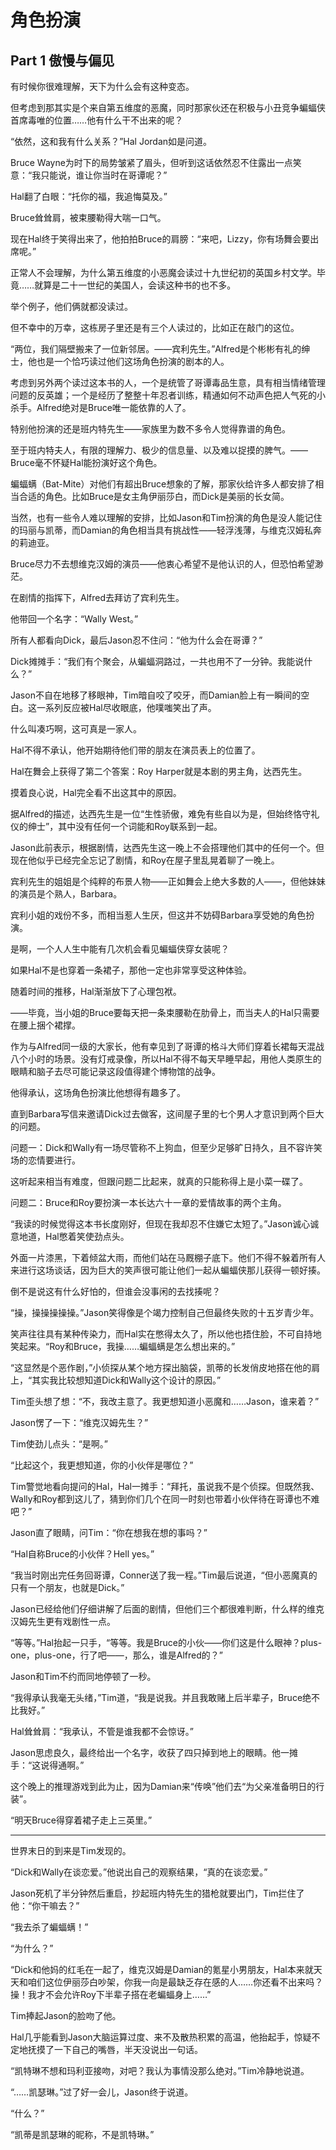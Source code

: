 # 角色扮演

## Part 1 傲慢与偏见

有时候你很难理解，天下为什么会有这种变态。

但考虑到那其实是个来自第五维度的恶魔，同时那家伙还在积极与小丑竞争蝙蝠侠首席毒唯的位置……他有什么干不出来的呢？



“依然，这和我有什么关系？”Hal Jordan如是问道。

Bruce Wayne为时下的局势皱紧了眉头，但听到这话依然忍不住露出一点笑意：“我只能说，谁让你当时在哥谭呢？”

Hal翻了白眼：“托你的福，我追悔莫及。”

Bruce耸耸肩，被束腰勒得大喘一口气。

现在Hal终于笑得出来了，他拍拍Bruce的肩膀：“来吧，Lizzy，你有场舞会要出席呢。”



正常人不会理解，为什么第五维度的小恶魔会读过十九世纪初的英国乡村文学。毕竟……就算是二十一世纪的美国人，会读这种书的也不多。

举个例子，他们俩就都没读过。

但不幸中的万幸，这栋房子里还是有三个人读过的，比如正在敲门的这位。

“两位，我们隔壁搬来了一位新邻居。——宾利先生。”Alfred是个彬彬有礼的绅士，他也是一个恰巧读过他们这场角色扮演的剧本的人。

考虑到另外两个读过这本书的人，一个是统管了哥谭毒品生意，具有相当情绪管理问题的反英雄；一个是经历了整整十年忍者训练，精通如何不动声色把人气死的小杀手。Alfred绝对是Bruce唯一能依靠的人了。

特别他扮演的还是班内特先生——家族里为数不多令人觉得靠谱的角色。

至于班内特夫人，有限的理解力、极少的信息量、以及难以捉摸的脾气。——Bruce毫不怀疑Hal能扮演好这个角色。



蝙蝠螨（Bat-Mite）对他们有超出Bruce想象的了解，那家伙给许多人都安排了相当合适的角色。比如Bruce是女主角伊丽莎白，而Dick是美丽的长女简。

当然，也有一些令人难以理解的安排，比如Jason和Tim扮演的角色是没人能记住的玛丽与凯蒂，而Damian的角色相当具有挑战性——轻浮浅薄，与维克汉姆私奔的莉迪亚。

Bruce尽力不去想维克汉姆的演员——他衷心希望不是他认识的人，但恐怕希望渺茫。



在剧情的指挥下，Alfred去拜访了宾利先生。

他带回一个名字：“Wally West。”

所有人都看向Dick，最后Jason忍不住问：“他为什么会在哥谭？”

Dick摊摊手：“我们有个聚会，从蝙蝠洞路过，一共也用不了一分钟。我能说什么？”

Jason不自在地移了移眼神，Tim暗自咬了咬牙，而Damian脸上有一瞬间的空白。这一系列反应被Hal尽收眼底，他噗嗤笑出了声。

什么叫凑巧啊，这可真是一家人。

Hal不得不承认，他开始期待他们带的朋友在演员表上的位置了。



Hal在舞会上获得了第二个答案：Roy Harper就是本剧的男主角，达西先生。

摸着良心说，Hal完全看不出这其中的原因。

据Alfred的描述，达西先生是一位“生性骄傲，难免有些自以为是，但始终恪守礼仪的绅士”，其中没有任何一个词能和Roy联系到一起。

Jason此前表示，根据剧情，达西先生这一晚上不会搭理他们其中的任何一个。但现在他似乎已经完全忘记了剧情，和Roy在屋子里乱晃着聊了一晚上。

宾利先生的姐姐是个纯粹的布景人物——正如舞会上绝大多数的人——，但他妹妹的演员是个熟人，Barbara。

宾利小姐的戏份不多，而相当惹人生厌，但这并不妨碍Barbara享受她的角色扮演。

是啊，一个人人生中能有几次机会看见蝙蝠侠穿女装呢？

如果Hal不是也穿着一条裙子，那他一定也非常享受这种体验。



随着时间的推移，Hal渐渐放下了心理包袱。

——毕竟，当小姐的Bruce要每天把一条束腰勒在肋骨上，而当夫人的Hal只需要在腰上捆个裙撑。

作为与Alfred同一级的大家长，他有幸见到了哥谭的格斗大师们穿着长裙每天混战八个小时的场景。没有灯戒录像，所以Hal不得不每天早睡早起，用他人类原生的眼睛和脑子去尽可能记录这段值得建个博物馆的战争。

他得承认，这场角色扮演比他想得有趣多了。



直到Barbara写信来邀请Dick过去做客，这间屋子里的七个男人才意识到两个巨大的问题。

问题一：Dick和Wally有一场尽管称不上狗血，但至少足够旷日持久，且不容许笑场的恋情要进行。

这听起来相当有难度，但跟问题二比起来，就真的只能称得上是小菜一碟了。

问题二：Bruce和Roy要扮演一本长达六十一章的爱情故事的两个主角。







“我读的时候觉得这本书长度刚好，但现在我却忍不住嫌它太短了。”Jason诚心诚意地道，Hal憋着笑使劲点头。

外面一片漆黑，下着倾盆大雨，而他们站在马厩棚子底下。他们不得不躲着所有人来进行这场谈话，因为巨大的笑声很可能让他们一起从蝙蝠侠那儿获得一顿好揍。

倒不是说这有什么好怕的，但谁会没事闲的去找揍呢？

“操，操操操操操。”Jason笑得像是个竭力控制自己但最终失败的十五岁青少年。

笑声往往具有某种传染力，而Hal实在憋得太久了，所以他也捂住脸，不可自持地笑起来。“Roy和Bruce，我操……蝙蝠螨是怎么想出来的。”

“这显然是个恶作剧，”小侦探从某个地方探出脑袋，凯蒂的长发俏皮地搭在他的肩上，“其实我比较想知道Dick和Wally这个设计的原因。”

Tim歪头想了想：“不，我改主意了。我更想知道小恶魔和……Jason，谁来着？”

Jason愣了一下：“维克汉姆先生？”

Tim使劲儿点头：“是啊。”

“比起这个，我更想知道，你的小伙伴是哪位？”

Tim警觉地看向提问的Hal，Hal一摊手：“拜托，虽说我不是个侦探。但既然我、Wally和Roy都到这儿了，猜到你们几个在同一时刻也带着小伙伴待在哥谭也不难吧？”

Jason直了眼睛，问Tim：“你在想我在想的事吗？”

“Hal自称Bruce的小伙伴？Hell yes。”



“我当时刚出完任务回哥谭，Conner送了我一程。”Tim最后说道，“但小恶魔真的只有一个朋友，也就是Dick。”

Jason已经给他们仔细讲解了后面的剧情，但他们三个都很难判断，什么样的维克汉姆先生更有戏剧性一点。

“等等。”Hal抬起一只手，“等等。我是Bruce的小伙——你们这是什么眼神？plus-one，plus-one，行了吧——，那么，谁是Alfred的？”

Jason和Tim不约而同地停顿了一秒。

“我得承认我毫无头绪，”Tim道，“我是说我。并且我敢赌上后半辈子，Bruce绝不比我好。”

Hal耸耸肩：“我承认，不管是谁我都不会惊讶。”

Jason思虑良久，最终给出一个名字，收获了四只掉到地上的眼睛。他一摊手：“这说得通啊。”



这个晚上的推理游戏到此为止，因为Damian来“传唤”他们去“为父亲准备明日的行装”。

“明天Bruce得穿着裙子走上三英里。”

------

世界末日的到来是Tim发现的。

“Dick和Wally在谈恋爱。”他说出自己的观察结果，“真的在谈恋爱。”

Jason死机了半分钟然后重启，抄起班内特先生的猎枪就要出门，Tim拦住了他：“你干嘛去？”

“我去杀了蝙蝠螨！”

“为什么？”

“Dick和他妈的红毛在一起了，维克汉姆是Damian的氪星小男朋友，Hal本来就天天和咱们这位伊丽莎白吵架，你我一向是最缺乏存在感的人……你还看不出来吗？操！我才不会允许Roy下半辈子搭在老蝙蝠身上……”

Tim捧起Jason的脸吻了他。

Hal几乎能看到Jason大脑运算过度、来不及散热积累的高温，他抬起手，惊疑不定地抚摸了一下自己的嘴唇，半天没说出一句话。

“凯特琳不想和玛利亚接吻，对吧？我认为事情没那么绝对。”Tim冷静地说道。

“……凯瑟琳。”过了好一会儿，Jason终于说道。

“什么？”

“凯蒂是凯瑟琳的昵称，不是凯特琳。”
